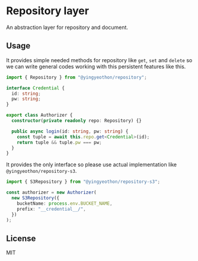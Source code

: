 # Repository layer

An abstraction layer for repository and document.

## Usage

It provides simple needed methods for repository like `get`, `set` and `delete` so we can write general codes working with this persistent features like this.

```typescript
import { Repository } from "@yingyeothon/repository";

interface Credential {
  id: string;
  pw: string;
}

export class Authorizer {
  constructor(private readonly repo: Repository) {}

  public async login(id: string, pw: string) {
    const tuple = await this.repo.get<Credential>(id);
    return tuple && tuple.pw === pw;
  }
}
```

It provides the only interface so please use actual implementation like `@yingyeothon/repository-s3`.

```typescript
import { S3Repository } from "@yingyeothon/repository-s3";

const authorizer = new Authorizer(
  new S3Repository({
    bucketName: process.env.BUCKET_NAME,
    prefix: "__credential__/",
  })
);
```

## License

MIT
